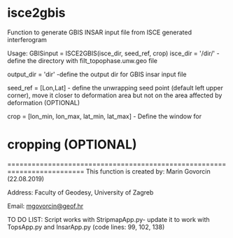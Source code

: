 # isce2gbis
Function to generate GBIS INSAR input file from ISCE generated interferogram

 Usage: GBISinput = ISCE2GBIS(isce_dir, seed_ref, crop)
 isce_dir  = '/dir/' - define the directory with filt_topophase.unw.geo file

 output_dir = 'dir' -define the output dir for GBIS insar input file

 seed_ref = [Lon,Lat] - define the unwrapping seed point (default left upper corner), move it closer to deformation area but not on the area affected by deformation (OPTIONAL)

 crop = [lon_min, lon_max, lat_min, lat_max] - Define the window for
 
 # cropping (OPTIONAL)
 =========================================================================
 This function is created by: Marin Govorcin (22.08.2019)
 
 Address: Faculty of Geodesy, University of Zagreb
 
 Email: mgovorcin@geof.hr
 
 TO DO LIST: Script works with StripmapApp.py- update it to work with TopsApp.py and InsarApp.py (code lines: 99, 102, 138)
